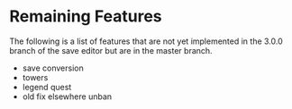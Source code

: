 # Remaining Features

The following is a list of features that are not yet implemented in the 3.0.0
branch of the save editor but are in the master branch.

- save conversion
- towers
- legend quest
- old fix elsewhere unban
